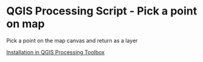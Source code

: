 # QGIS Processing Script - Pick a point on map

Pick a point on the map canvas and return as a layer

[Installation in QGIS Processing Toolbox](../master/Install-Pick-Point-on-Map.md)

